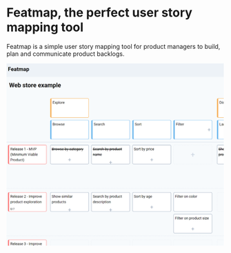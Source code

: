 # Featmap, the perfect user story mapping tool

Featmap is a simple user story mapping tool for product managers to build, plan and communicate product backlogs.

![Featmap screenshot](screenshot.png)